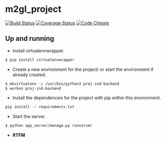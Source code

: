 # m2gl_project
[![Build Status](https://travis-ci.org/M2GL-ProjetIndustriel/m2gl_project.svg?branch=master)](https://travis-ci.org/M2GL-ProjetIndustriel/m2gl_project)
[![Coverage Status](https://coveralls.io/repos/github/M2GL-ProjetIndustriel/m2gl_project/badge.svg?branch=master)](https://coveralls.io/github/M2GL-ProjetIndustriel/m2gl_project?branch=master)
[![Code Climate](https://codeclimate.com/github/codeclimate/codeclimate/badges/gpa.svg)](https://codeclimate.com/github/M2GL-ProjetIndustriel/m2gl_project)

## Up and running

- Install virtualenvwrapper.
```bash
$ pip install virtualenvwrapper
```
- Create a new environment for the project/ or start the environment if already created.
```bash
$ mkvirtualenv -p /usr/bin/python3 proj-ind-backend
$ workon proj-ind-backend
```
- Install the dependencies for the project with pip within this environment.
```bash
pip install -r requirements.txt
```
- Start the server.
```bash
$ python app_server/manage.py runserver
```
- **RTFM**
